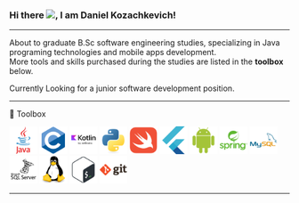 ### Hi there <img src="https://raw.githubusercontent.com/MartinHeinz/MartinHeinz/master/wave.gif" width="30px">, I am Daniel Kozachkevich!

---

About to graduate B.Sc software engineering studies, specializing in Java programing technologies and mobile apps development.<br>
More tools and skills purchased during the studies are listed in the **toolbox** below.<br>

Currently Looking for a junior software development position. 

---

🧰 Toolbox

<img src="https://github.com/devicons/devicon/blob/master/icons/java/java-original-wordmark.svg" alt="Java logo" width="50dp" height="50dp"/>  <img src="https://github.com/devicons/devicon/blob/master/icons/c/c-original.svg" alt="C lang logo" width="50dp" height="50dp"/>                    <img src="https://github.com/devicons/devicon/blob/master/icons/kotlin/kotlin-original-wordmark.svg" alt="Kotlin logo" width="50dp" height="50dp"/> <img src="https://github.com/devicons/devicon/blob/master/icons/python/python-original.svg" alt="Python logo" width="50dp" height="50dp"/>          <img src="https://github.com/devicons/devicon/blob/master/icons/swift/swift-original.svg" alt="Swift logo" width="50dp" height="50dp"/>             <img src="https://github.com/devicons/devicon/blob/master/icons/flutter/flutter-original.svg" alt="Flutter logo" width="50dp" height="50dp"/>       <img src="https://github.com/devicons/devicon/blob/master/icons/android/android-original.svg" alt="Android logo" width="50dp" height="50dp"/>       <img src="https://github.com/devicons/devicon/blob/master/icons/spring/spring-original-wordmark.svg" alt="Spring logo" width="50dp" height="50dp"/> <img src="https://github.com/devicons/devicon/blob/master/icons/mysql/mysql-original-wordmark.svg" alt="Mysql logo" width="50dp" height="50dp"/>   <img src="https://github.com/devicons/devicon/blob/master/icons/microsoftsqlserver/microsoftsqlserver-plain-wordmark.svg" alt="mssql logo" width="50dp" height="50dp"/> <img src="https://github.com/devicons/devicon/blob/master/icons/linux/linux-original.svg" alt="Linux logo" width="50dp" height="50dp"/>           <img src="https://github.com/devicons/devicon/blob/master/icons/bash/bash-original.svg" alt="bash logo" width="50dp" height="50dp"/> <img src="https://github.com/devicons/devicon/blob/master/icons/git/git-original-wordmark.svg" alt="Git logo" width="50dp" height="50dp"/> 

---


